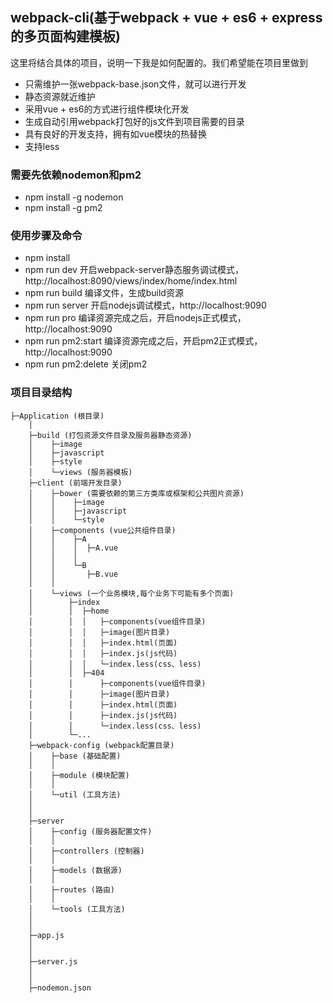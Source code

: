 ## webpack-cli(基于webpack + vue + es6 + express的多页面构建模板)

这里将结合具体的项目，说明一下我是如何配置的。我们希望能在项目里做到

 - 只需维护一张webpack-base.json文件，就可以进行开发
 - 静态资源就近维护
 - 采用vue + es6的方式进行组件模块化开发
 - 生成自动引用webpack打包好的js文件到项目需要的目录
 - 具有良好的开发支持，拥有如vue模块的热替换
 - 支持less

### 需要先依赖nodemon和pm2

 - npm install -g nodemon
 - npm install -g pm2

### 使用步骤及命令

 - npm install
 - npm run dev                  开启webpack-server静态服务调试模式，http://localhost:8090/views/index/home/index.html
 - npm run build                编译文件，生成build资源
 - npm run server               开启nodejs调试模式，http://localhost:9090
 - npm run pro                  编译资源完成之后，开启nodejs正式模式，http://localhost:9090
 - npm run pm2:start            编译资源完成之后，开启pm2正式模式，http://localhost:9090
 - npm run pm2:delete           关闭pm2

### 项目目录结构

    ├─Application (根目录)
        │
        ├─build (打包资源文件目录及服务器静态资源)
        │    ├─image
        │    ├─javascript
        │    ├─style
        │    └─views (服务器模板)
        ├─client (前端开发目录)
        │    ├─bower (需要依赖的第三方类库或框架和公共图片资源)
        │    │    ├─image
        │    │    ├─javascript
        │    │    └─style
        │    ├─components (vue公共组件目录)
        │    │    ├─A
        │    │    │  ├─A.vue
        │    │    │
        │    │    └─B
        │    │       ├─B.vue
        │    │
        │    └─views (一个业务模块,每个业务下可能有多个页面)
        │        ├─index
        │        │  ├─home
        │        │  │   ├─components(vue组件目录)
        │        │  │   ├─image(图片目录)
        │        │  │   ├─index.html(页面)
        │        │  │   ├─index.js(js代码)
        │        │  │   └─index.less(css、less)
        │        │  ├─404
        │        │      ├─components(vue组件目录)
        │        │      ├─image(图片目录)
        │        │      ├─index.html(页面)
        │        │      ├─index.js(js代码)
        │        │      └─index.less(css、less)
        │        └─...
        ├─webpack-config (webpack配置目录)
        │    ├─base (基础配置)
        │    │
        │    ├─module (模块配置)
        │    │
        │    └─util (工具方法)
        │
        │
        ├─server
        │    ├─config (服务器配置文件)
        │    │
        │    ├─controllers (控制器)
        │    │
        │    ├─models (数据源)
        │    │
        │    ├─routes (路由)
        │    │
        │    └─tools (工具方法)
        │
        │
        ├─app.js
        │
        │
        ├─server.js
        │
        │
        ├─nodemon.json